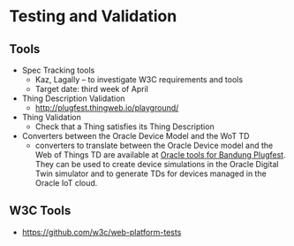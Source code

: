 # Testing and Validation

## Tools
* Spec Tracking tools
    - Kaz, Lagally – to investigate W3C requirements and tools 
    - Target date: third week of April
* Thing Description Validation
    - http://plugfest.thingweb.io/playground/
* Thing Validation
    - Check that a Thing satisfies its Thing Description
*  Converters between the Oracle Device Model and the WoT TD
    - converters to translate between the Oracle Device model and the Web of Things TD are available at [Oracle tools for Bandung Plugfest](plugfest/2018-bundang/tools-oracle). They can be used to create device simulations in the Oracle Digital Twin simulator and to generate TDs for devices managed in the Oracle IoT cloud.
    
## W3C Tools
* https://github.com/w3c/web-platform-tests
